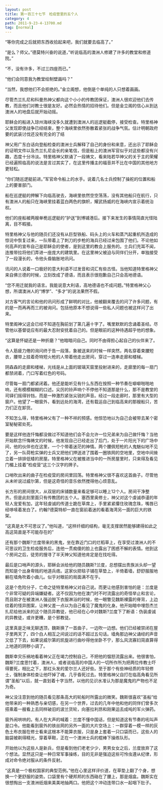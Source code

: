 ```yaml
---
layout: post
title: 第一百三十七节　检疫营里的五个人
category: 4
path: 2011-9-23-4-13700.md
tag: [normal]
---
```


“等你完成之后就把东西收拾起来吧，我们就要去临高了。”

“是么？师父。”德莫特兴奋的说道，”听说临高的澳洲人修建了许多的教堂和修道院。”

“不，没有许多，不过三四座而已。”

“他们会同意我为教堂绘制壁画吗？”

“当然，我想他们不会拒绝的。”金立阁想，他倒是个单纯的人只想着画画。

尽管杰兰扎尼和科曼热神父都向这个小小的传教团保证，澳洲人很欢迎他们去传教，而且他们对教士很是友好。必然会热情的招待他们。但是金立阁的信心从到达澳洲人的地盘后就开始动摇。

耶稣会的船进入琼州海峡没多久就遭到澳洲人的巡逻艇截停，接受检查。特里格神父发现即使战争已经结束，整个海峡里依然弥散着紧张的战争气氛。估计明朝政府要的武装讨伐还没有完全的了结

神父用广东白话向登船检查的澳洲士兵解释了自己的身份和来意，还出示了耶稣会的证明文件以及杰兰扎尼会长的亲笔信，但是船上的澳洲军官似乎对这些都没有兴趣，态度十分冷淡。特里格神父默诵了一段祷文，看来陆若华神父的关于主的荣耀已经遍照临高的说法是言过其实了，在这里传播主的福音并不比在中国的其他地方更轻松。

“你们随巡逻艇前进。”军官命令船上的水手。说着几名士兵控制了操舵的位置和船上的要害部门。

船在巡逻艇的押解下向临高驶去，海峡里依然空空荡荡，没有其他船只在航行，只有澳洲人的船只在海峡里挂着蓝白两色的旗帜，耀武扬威的在海峡内宣示着统治权。

他们的座船被两艘单桅巡逻艇的“护送”到博铺港后。接下来发生的事情简直光怪陆离，目不暇接。

特里格神父与他的随员们还没有从巨型铁船、码头上的火车和蒸汽起重机所造成的惊诧中恢复过来，一队带着上了刺刀的步枪的海兵已经过来包围了他们。不论他如何高声的宣布自己是耶稣会的使者，是到这里的教会上服务的。士兵们充耳不闻，连推带拉将他们弄进一座庞大的建筑里。在这里神父被迫与同伴们分开，单独接受了一段漫长的，令他头昏脑胀地讯问。

讯问的人说着一口极好的意大利语不过发音和词汇有些古怪。当他知道特里格神父来自佛兰德的时候，立刻改成了德语，而且表示很抱歉自己只会高地德语。

“您不用迁就我的语言。我能说意大利语，高地德语也不成问题。”特里格神父心想，所谓澳洲人的“博学”、“多才”的说法果然不假。

对方客气的言论和他的讯问形成了鲜明的对比，他被翻来覆去的问了许多问题，有的是一而再再而三的被询问。包括他原本不想说得一些私人问题也被这样问了出来。

特里阁神父这会已经不知道在胸前划了第几遍十字了。嘴里默默的念诵着圣经。尽管他以基督徒应有的最大忍耐安抚着自己的。但是眼前的这种待遇超乎他的想象。

“这算是怀疑还是一种折磨？”他暗暗问自己。同时不由得担心起自己的伙伴来了。

令人筋疲力倦的询问终于告一段落，象被送来的时候一样突然，两名穿着束腰短衣，腰带上挂着奇特短火枪的人带着他走出房间，穿过一连串走廊和楼梯。

阴森森的走廊和楼梯，光线是从上面的玻璃天窗里投射进来的，走廊里的每一扇门都禁闭着，门口写着红色的号码。

尽管每一扇门都紧闭着。他还是能听见有什么东西在按照一种节奏在噼噼啪啪地响，还有模模糊糊的口述。尖厉的铃声响个不停他不知道那是什么，那不是教堂的司铎们摇得铃铛，而是一种激烈紧张尖锐的声音。经过一段走廊时，那里有大型的窗户。他望了一眼窗外，看到远处的海湾，还有载运自己到临高来的那艘船只，苦力们正在卸货。

不知怎么得，特里格神父有了一种不祥的预感。他惊恐地以为自己会被带去某个密室秘秘密处死。

要是这样他连忏悔都没做过不知道他们会不会允许一位兄弟来为自己做忏悔？当他开始默念忏悔祷文的时候，他发现自己已经走出了后门，处于一片阳光下的广场中间，他的伙伴也在这里，一个个带着迷茫的神情。两个腰佩短枪的人鬼魅似地不见了，另一队荷枪实弹的士兵又把他们押送进了围着一圈铁网的空地里，空地中间耸立着一排排低矮的房屋。特里格神父在被推进当中的一所房屋里时，只来得及看见门楣上挂着”检疫营”这三个汉字的牌子。

口哨吹出来的曲子在检疫营的房间里回荡。特里格神父很不喜欢这首曲子。尽管他从未听说过威尔第，但是这奇怪的音乐依然搅得他心烦意乱。

长方形的房间很大，从双层的床铺数量来看足够可以睡上12个人。房间干净整齐。但是此刻里面只有传教团的五个人。塞西里奥修士，神父对这个虔诚恭谨的年轻人宠爱有加，这年轻虔诚的传道士跪在草席上，手里紧紧攥住玫瑰念珠，嘴唇已经哆嗦着发白了。约翰?德莫特却一直在窗前着迷的看着海湾另一面的巨大的铁架。

“这真是太不可思议了。”他叫道，“这样纤细的结构，毫无支撑居然能够建得如此之高这简直是不可能存在的”

还有那个魏斯?兰度带来的黑鬼，坐在靠近门口的烂稻草上，在享受过澳洲人的不可思议的卫生检疫服务后，连他一贯痴傻的脸上也露出了困惑不解的表情。他到这个房间之后，徒劳的搜寻了半天神父知道他肯定是在找吃得。

最后是口哨声的源头，耶稣会派给他的随员魏斯?兰度，总想摆出贵族派头却一望而知是个出身卑贱的地道兵痞。这家伙把毯子铺在草垫上，半倚着墙，舒舒服服地躺在墙角吹着小曲儿。似乎对眼前的局面满不在乎。

这是个危险分子，亡命之徒特里格神父对自己说。而更让他感到害怕的是：兰度是个非常可疑的异端嫌疑者。这不仅因为他在澳门时不时流露出的奇怪举止和言论，而且刚才在被澳洲人强迫脱下衣服淋浴的时候，他一眼瞥见魏斯裸露的脊背，上边纹着的怪异图案，让神父差一点以为自己看见了魔鬼的化身。他开始暗中埋怨杰兰扎尼给他派来的这个随员异教徒，他已经在心中对魏斯?兰度下了断语：伪装虔诚的异教徒，或许更糟，是个邪教徒。

这里真是乏味无聊透顶，魏斯换了一首曲子，一边吹一边想。他们已经被禁闭在屋子里两天了，四个白人相互之间说过的话不超过五句话。墙角那边神父诵经的声音又低了下去，如果说威尔第的凯旋进行曲吵得他坐卧不宁，那么风流寡妇简直算得上地道的阴秽小调了。

魏斯幸灾乐祸地看着神父正在竭力控制自己，不把他的愠怒流露出来。他很害怕，魏斯?兰度思忖着，澳洲人，或者说临高的中国人的一切所作所为把两位传教士吓得要死，相比之下，那红头发的爱尔兰人还好些。至于那个有些神经质的年轻修士，强制身体检查让他吓掉了魂，几乎昏死过去。特里格神父自打在临高角看见所谓”圣船”以后，就一直划着十字当然，以他的见识水准认为那是魔鬼的产物也不足为奇。

神父没注意到他的随员看见那条高大的轮船时所露出的微笑。魏斯很喜欢”圣船”给他带来的一种熟悉与亲切感，在另一个世界，过去的几年中他和他的同伴们曾多次搭乘着一艘看上去同样破旧的波兰货轮，向塞拉利昂和刚果运去成吨的军火弹药。

窗外闹哄哄的。有人在大声的喊着：兰度不懂中国话，但是知道这有节奏的吼叫声是口令。他能看到窗外的铁丝网的另外一面的大片空场上：一群穿着一模一样的灰色土布衣服在修士看来这根本不能算衣服，只是身上套着一只口袋而已，这些人的脑袋被剃得精光，穿着草鞋，正在一个澳洲士兵的棍棒下操练队形。

开始他以为这些人是新兵，但是看到他们老老少少，男男女女之后，兰度放弃了这个想法。显然这只是一种日常军事操练，目的无非是强迫这些可怜虫遵从纪律，形成对命令绝对服从的条件反射。

“这真是一个极权国家的典型范例。”他在心里这样评价道，在草垫上翻了个身，想换一个更舒服的姿势。口袋里有个硬邦邦的东西硌在了腰上，那是烟盒。魏斯实在很想掏出一支澳洲纸烟来美美地抽两口。他把这个冲动连带口水一起咽下肚子。
